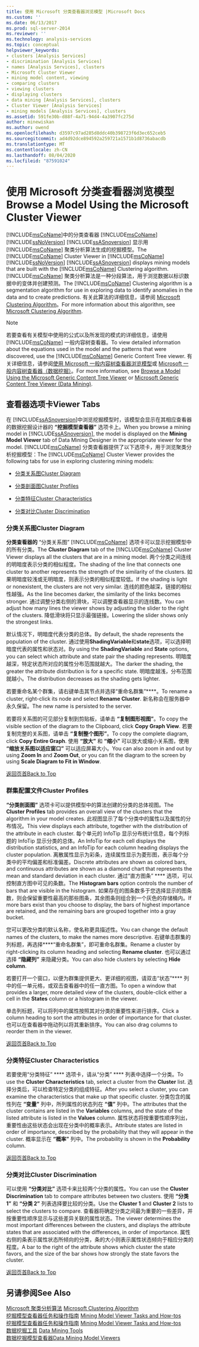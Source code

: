 ```yaml
---
title: 使用 Microsoft 分类查看器浏览模型 |Microsoft Docs
ms.custom: ''
ms.date: 06/13/2017
ms.prod: sql-server-2014
ms.reviewer: ''
ms.technology: analysis-services
ms.topic: conceptual
helpviewer_keywords:
- clusters [Analysis Services]
- discrimination [Analysis Services]
- names [Analysis Services], clusters
- Microsoft Cluster Viewer
- mining model content, viewing
- comparing clusters
- viewing clusters
- displaying clusters
- data mining [Analysis Services], clusters
- Cluster Viewer [Analysis Services]
- mining models [Analysis Services], clusters
ms.assetid: 591fe30b-d88f-4a71-94d4-4a3907fc275d
author: minewiskan
ms.author: owend
ms.openlocfilehash: d3597c97ad285d8ddc40b398723f6d3ec652ceb5
ms.sourcegitcommit: ad4d92dce894592a259721a1571b1d8736abacdb
ms.translationtype: MT
ms.contentlocale: zh-CN
ms.lasthandoff: 08/04/2020
ms.locfileid: "87591024"
---
```

# <a name="browse-a-model-using-the-microsoft-cluster-viewer"></a><span data-ttu-id="3cfdb-102">使用 Microsoft 分类查看器浏览模型</span><span class="sxs-lookup"><span data-stu-id="3cfdb-102">Browse a Model Using the Microsoft Cluster Viewer</span></span>
  <span data-ttu-id="3cfdb-103">[!INCLUDE[msCoName](../../includes/msconame-md.md)]中的分类查看器 [!INCLUDE[msCoName](../../includes/msconame-md.md)] [!INCLUDE[ssNoVersion](../../includes/ssnoversion-md.md)] [!INCLUDE[ssASnoversion](../../includes/ssasnoversion-md.md)] 显示用 [!INCLUDE[msCoName](../../includes/msconame-md.md)] 聚类分析算法生成的挖掘模型。</span><span class="sxs-lookup"><span data-stu-id="3cfdb-103">The [!INCLUDE[msCoName](../../includes/msconame-md.md)] Cluster Viewer in [!INCLUDE[msCoName](../../includes/msconame-md.md)] [!INCLUDE[ssNoVersion](../../includes/ssnoversion-md.md)] [!INCLUDE[ssASnoversion](../../includes/ssasnoversion-md.md)] displays mining models that are built with the [!INCLUDE[msCoName](../../includes/msconame-md.md)] Clustering algorithm.</span></span> <span data-ttu-id="3cfdb-104">[!INCLUDE[msCoName](../../includes/msconame-md.md)] 聚类分析算法是一种分段算法，用于浏览数据以标识数据中的变体并创建预测。</span><span class="sxs-lookup"><span data-stu-id="3cfdb-104">The [!INCLUDE[msCoName](../../includes/msconame-md.md)] Clustering algorithm is a segmentation algorithm for use in exploring data to identify anomalies in the data and to create predictions.</span></span> <span data-ttu-id="3cfdb-105">有关此算法的详细信息，请参阅 [Microsoft Clustering Algorithm](microsoft-clustering-algorithm.md)。</span><span class="sxs-lookup"><span data-stu-id="3cfdb-105">For more information about this algorithm, see [Microsoft Clustering Algorithm](microsoft-clustering-algorithm.md).</span></span>  
  
> [!NOTE]  
>  <span data-ttu-id="3cfdb-106">若要查看有关模型中使用的公式以及所发现的模式的详细信息，请使用 [!INCLUDE[msCoName](../../includes/msconame-md.md)] 一般内容树查看器。</span><span class="sxs-lookup"><span data-stu-id="3cfdb-106">To view detailed information about the equations used in the model and the patterns that were discovered, use the [!INCLUDE[msCoName](../../includes/msconame-md.md)] Generic Content Tree viewer.</span></span> <span data-ttu-id="3cfdb-107">有关详细信息，请参阅[使用 Microsoft 一般内容树查看器浏览模型](browse-a-model-using-the-microsoft-generic-content-tree-viewer.md)或 [Microsoft 一般内容树查看器（数据挖掘）](../microsoft-generic-content-tree-viewer-data-mining.md)。</span><span class="sxs-lookup"><span data-stu-id="3cfdb-107">For more information, see [Browse a Model Using the Microsoft Generic Content Tree Viewer](browse-a-model-using-the-microsoft-generic-content-tree-viewer.md) or [Microsoft Generic Content Tree Viewer &#40;Data Mining&#41;](../microsoft-generic-content-tree-viewer-data-mining.md).</span></span>  
  
##  <a name="viewer-tabs"></a><a name="BKMK_ViewerTabs"></a><span data-ttu-id="3cfdb-108">查看器选项卡</span><span class="sxs-lookup"><span data-stu-id="3cfdb-108">Viewer Tabs</span></span>  
 <span data-ttu-id="3cfdb-109">在 [!INCLUDE[ssASnoversion](../../includes/ssasnoversion-md.md)]中浏览挖掘模型时，该模型会显示在其相应查看器的数据挖掘设计器的 **“挖掘模型查看器”** 选项卡上。</span><span class="sxs-lookup"><span data-stu-id="3cfdb-109">When you browse a mining model in [!INCLUDE[ssASnoversion](../../includes/ssasnoversion-md.md)], the model is displayed on the **Mining Model Viewer** tab of Data Mining Designer in the appropriate viewer for the model.</span></span> <span data-ttu-id="3cfdb-110">[!INCLUDE[msCoName](../../includes/msconame-md.md)] 分类查看器提供了以下选项卡，用于浏览聚类分析挖掘模型：</span><span class="sxs-lookup"><span data-stu-id="3cfdb-110">The [!INCLUDE[msCoName](../../includes/msconame-md.md)] Cluster Viewer provides the following tabs for use in exploring clustering mining models:</span></span>  
  
-   [<span data-ttu-id="3cfdb-111">分类关系图</span><span class="sxs-lookup"><span data-stu-id="3cfdb-111">Cluster Diagram</span></span>](#BKMK_Diagram)  
  
-   [<span data-ttu-id="3cfdb-112">分类剖面图</span><span class="sxs-lookup"><span data-stu-id="3cfdb-112">Cluster Profiles</span></span>](#BKMK_Profile)  
  
-   [<span data-ttu-id="3cfdb-113">分类特征</span><span class="sxs-lookup"><span data-stu-id="3cfdb-113">Cluster Characteristics</span></span>](#BKMK_Characteristics)  
  
-   [<span data-ttu-id="3cfdb-114">分类对比</span><span class="sxs-lookup"><span data-stu-id="3cfdb-114">Cluster Discrimination</span></span>](#BKMK_Discrimination)  
  
###  <a name="cluster-diagram"></a><a name="BKMK_Diagram"></a><span data-ttu-id="3cfdb-115">分类关系图</span><span class="sxs-lookup"><span data-stu-id="3cfdb-115">Cluster Diagram</span></span>  
 <span data-ttu-id="3cfdb-116">**分类查看器的** “分类关系图” [!INCLUDE[msCoName](../../includes/msconame-md.md)] 选项卡可以显示挖掘模型中的所有分类。</span><span class="sxs-lookup"><span data-stu-id="3cfdb-116">The **Cluster Diagram** tab of the [!INCLUDE[msCoName](../../includes/msconame-md.md)] Cluster Viewer displays all the clusters that are in a mining model.</span></span> <span data-ttu-id="3cfdb-117">两个分类之间连线的明暗度表示分类的相似程度。</span><span class="sxs-lookup"><span data-stu-id="3cfdb-117">The shading of the line that connects one cluster to another represents the strength of the similarity of the clusters.</span></span> <span data-ttu-id="3cfdb-118">如果明暗度较浅或无明暗度，则表示分类的相似程度较低。</span><span class="sxs-lookup"><span data-stu-id="3cfdb-118">If the shading is light or nonexistent, the clusters are not very similar.</span></span> <span data-ttu-id="3cfdb-119">连线的颜色越深，链接的相似性越强。</span><span class="sxs-lookup"><span data-stu-id="3cfdb-119">As the line becomes darker, the similarity of the links becomes stronger.</span></span> <span data-ttu-id="3cfdb-120">通过调整分类右侧的滑块，可以调整查看器显示的连线数。</span><span class="sxs-lookup"><span data-stu-id="3cfdb-120">You can adjust how many lines the viewer shows by adjusting the slider to the right of the clusters.</span></span> <span data-ttu-id="3cfdb-121">降低滑块将只显示最强链接。</span><span class="sxs-lookup"><span data-stu-id="3cfdb-121">Lowering the slider shows only the strongest links.</span></span>  
  
 <span data-ttu-id="3cfdb-122">默认情况下，明暗度代表分类的总体。</span><span class="sxs-lookup"><span data-stu-id="3cfdb-122">By default, the shade represents the population of the cluster.</span></span> <span data-ttu-id="3cfdb-123">通过使用**ShadingVariable**和**state**选项，可以选择明暗度代表的属性和状态对。</span><span class="sxs-lookup"><span data-stu-id="3cfdb-123">By using the **ShadingVariable** and **State** options, you can select which attribute and state pair the shading represents.</span></span> <span data-ttu-id="3cfdb-124">明暗度越深，特定状态所对应的属性分布范围就越大。</span><span class="sxs-lookup"><span data-stu-id="3cfdb-124">The darker the shading, the greater the attribute distribution is for a specific state.</span></span> <span data-ttu-id="3cfdb-125">明暗度越浅，分布范围就越小。</span><span class="sxs-lookup"><span data-stu-id="3cfdb-125">The distribution decreases as the shading gets lighter.</span></span>  
  
 <span data-ttu-id="3cfdb-126">若要重命名某个群集，请右键单击其节点并选择“重命名群集”\*\*\*\*。</span><span class="sxs-lookup"><span data-stu-id="3cfdb-126">To rename a cluster, right-click its node and select **Rename Cluster**.</span></span> <span data-ttu-id="3cfdb-127">新名称会在服务器中永久保留。</span><span class="sxs-lookup"><span data-stu-id="3cfdb-127">The new name is persisted to the server.</span></span>  
  
 <span data-ttu-id="3cfdb-128">若要将关系图的可见部分复制到剪贴板，请单击 **“复制图形视图”**。</span><span class="sxs-lookup"><span data-stu-id="3cfdb-128">To copy the visible section of the diagram to the Clipboard, click **Copy Graph View**.</span></span> <span data-ttu-id="3cfdb-129">若要复制完整的关系图，请单击 **“复制整个图形”**。</span><span class="sxs-lookup"><span data-stu-id="3cfdb-129">To copy the complete diagram, click **Copy Entire Graph**.</span></span> <span data-ttu-id="3cfdb-130">使用 **“放大”** 和 **“缩小”** 可以放大或缩小关系图，使用 **“缩放关系图以适应窗口”** 可以适应屏幕大小。</span><span class="sxs-lookup"><span data-stu-id="3cfdb-130">You can also zoom in and out by using **Zoom In** and **Zoom Out**, or you can fit the diagram to the screen by using **Scale Diagram to Fit in Window**.</span></span>  
  
 [<span data-ttu-id="3cfdb-131">返回页首</span><span class="sxs-lookup"><span data-stu-id="3cfdb-131">Back to Top</span></span>](#BKMK_ViewerTabs)  
  
###  <a name="cluster-profiles"></a><a name="BKMK_Profile"></a><span data-ttu-id="3cfdb-132">群集配置文件</span><span class="sxs-lookup"><span data-stu-id="3cfdb-132">Cluster Profiles</span></span>  
 <span data-ttu-id="3cfdb-133">**“分类剖面图”** 选项卡可以提供模型中的算法创建的分类的总体视图。</span><span class="sxs-lookup"><span data-stu-id="3cfdb-133">The **Cluster Profiles** tab provides an overall view of the clusters that the algorithm in your model creates.</span></span> <span data-ttu-id="3cfdb-134">此视图显示了每个分类中的属性以及属性的分布情况。</span><span class="sxs-lookup"><span data-stu-id="3cfdb-134">This view displays each attribute, together with the distribution of the attribute in each cluster.</span></span> <span data-ttu-id="3cfdb-135">每个单元的 InfoTip 显示分布统计信息，每个列标题的 InfoTip 显示分类的总体。</span><span class="sxs-lookup"><span data-stu-id="3cfdb-135">An InfoTip for each cell displays the distribution statistics, and an InfoTip for each column heading displays the cluster population.</span></span> <span data-ttu-id="3cfdb-136">离散属性显示为彩条，连续属性显示为菱形图，表示每个分类中的平均偏差和标准偏差。</span><span class="sxs-lookup"><span data-stu-id="3cfdb-136">Discrete attributes are shown as colored bars, and continuous attributes are shown as a diamond chart that represents the mean and standard deviation in each cluster.</span></span> <span data-ttu-id="3cfdb-137">通过“直方图条” \*\*\*\* 选项，可以控制直方图中可见的条数。</span><span class="sxs-lookup"><span data-stu-id="3cfdb-137">The **Histogram bars** option controls the number of bars that are visible in the histogram.</span></span> <span data-ttu-id="3cfdb-138">如果存在的图条数多于您选择显示的图条数，则会保留重要性最高的那些图条，其余图条则组合到一个灰色的存储桶内。</span><span class="sxs-lookup"><span data-stu-id="3cfdb-138">If more bars exist than you choose to display, the bars of highest importance are retained, and the remaining bars are grouped together into a gray bucket.</span></span>  
  
 <span data-ttu-id="3cfdb-139">您可以更改分类的默认名称，使名称更具描述性。</span><span class="sxs-lookup"><span data-stu-id="3cfdb-139">You can change the default names of the clusters, to make the names more descriptive.</span></span> <span data-ttu-id="3cfdb-140">右键单击群集的列标题，再选择\*\*\*\*“重命名群集”，即可重命名群集。</span><span class="sxs-lookup"><span data-stu-id="3cfdb-140">Rename a cluster by right-clicking its column heading and selecting **Rename cluster**.</span></span> <span data-ttu-id="3cfdb-141">也可以通过选择 **“隐藏列”** 来隐藏分类。</span><span class="sxs-lookup"><span data-stu-id="3cfdb-141">You can also hide clusters by selecting **Hide column**.</span></span>  
  
 <span data-ttu-id="3cfdb-142">若要打开一个窗口，以便为群集提供更大、更详细的视图，请双击“状态”\*\*\*\* 列中的任一单元格，或双击查看器中的任一直方图。</span><span class="sxs-lookup"><span data-stu-id="3cfdb-142">To open a window that provides a larger, more detailed view of the clusters, double-click either a cell in the **States** column or a histogram in the viewer.</span></span>  
  
 <span data-ttu-id="3cfdb-143">单击列标题，可以将列中的属性按照其对分类的重要性来进行排序。</span><span class="sxs-lookup"><span data-stu-id="3cfdb-143">Click a column heading to sort the attributes in order of importance for that cluster.</span></span> <span data-ttu-id="3cfdb-144">也可以在查看器中拖动列以将其重新排序。</span><span class="sxs-lookup"><span data-stu-id="3cfdb-144">You can also drag columns to reorder them in the viewer.</span></span>  
  
 [<span data-ttu-id="3cfdb-145">返回页首</span><span class="sxs-lookup"><span data-stu-id="3cfdb-145">Back to Top</span></span>](#BKMK_ViewerTabs)  
  
###  <a name="cluster-characteristics"></a><a name="BKMK_Characteristics"></a> <span data-ttu-id="3cfdb-146">分类特征</span><span class="sxs-lookup"><span data-stu-id="3cfdb-146">Cluster Characteristics</span></span>  
 <span data-ttu-id="3cfdb-147">若要使用“分类特征” \*\*\*\* 选项卡，请从“分类” \*\*\*\* 列表中选择一个分类。</span><span class="sxs-lookup"><span data-stu-id="3cfdb-147">To use the **Cluster Characteristics** tab, select a cluster from the **Cluster** list.</span></span> <span data-ttu-id="3cfdb-148">选择分类后，可以检查特定分类的组成特征。</span><span class="sxs-lookup"><span data-stu-id="3cfdb-148">After you select a cluster, you can examine the characteristics that make up that specific cluster.</span></span> <span data-ttu-id="3cfdb-149">分类包含的属性列在 **“变量”** 列中，所列属性的状态列在 **“值”** 列中。</span><span class="sxs-lookup"><span data-stu-id="3cfdb-149">The attributes that the cluster contains are listed in the **Variables** columns, and the state of the listed attribute is listed in the **Values** column.</span></span> <span data-ttu-id="3cfdb-150">属性状态将按重要性顺序列出，重要性由这些状态会出现在分类中的概率表示。</span><span class="sxs-lookup"><span data-stu-id="3cfdb-150">Attribute states are listed in order of importance, described by the probability that they will appear in the cluster.</span></span> <span data-ttu-id="3cfdb-151">概率显示在 **“概率”** 列中。</span><span class="sxs-lookup"><span data-stu-id="3cfdb-151">The probability is shown in the **Probability** column.</span></span>  
  
 [<span data-ttu-id="3cfdb-152">返回页首</span><span class="sxs-lookup"><span data-stu-id="3cfdb-152">Back to Top</span></span>](#BKMK_ViewerTabs)  
  
###  <a name="cluster-discrimination"></a><a name="BKMK_Discrimination"></a><span data-ttu-id="3cfdb-153">分类对比</span><span class="sxs-lookup"><span data-stu-id="3cfdb-153">Cluster Discrimination</span></span>  
 <span data-ttu-id="3cfdb-154">可以使用 **“分类对比”** 选项卡来比较两个分类的属性。</span><span class="sxs-lookup"><span data-stu-id="3cfdb-154">You can use the **Cluster Discrimination** tab to compare attributes between two clusters.</span></span> <span data-ttu-id="3cfdb-155">使用 **“分类 1”** 和 **“分类 2”** 列表选择要比较的分类。</span><span class="sxs-lookup"><span data-stu-id="3cfdb-155">Use the **Cluster 1** and **Cluster 2** lists to select the clusters to compare.</span></span> <span data-ttu-id="3cfdb-156">查看器将确定分类之间最为重要的一些差异，并按重要性顺序显示与这些差异关联的属性状态。</span><span class="sxs-lookup"><span data-stu-id="3cfdb-156">The viewer determines the most important differences between the clusters, and displays the attribute states that are associated with the differences, in order of importance.</span></span> <span data-ttu-id="3cfdb-157">属性右侧的条表示属性状态所倾向的分类，条的大小则表示属性状态倾向于相应分类的程度。</span><span class="sxs-lookup"><span data-stu-id="3cfdb-157">A bar to the right of the attribute shows which cluster the state favors, and the size of the bar shows how strongly the state favors the cluster.</span></span>  
  
 [<span data-ttu-id="3cfdb-158">返回页首</span><span class="sxs-lookup"><span data-stu-id="3cfdb-158">Back to Top</span></span>](#BKMK_ViewerTabs)  
  
## <a name="see-also"></a><span data-ttu-id="3cfdb-159">另请参阅</span><span class="sxs-lookup"><span data-stu-id="3cfdb-159">See Also</span></span>  
 <span data-ttu-id="3cfdb-160">[Microsoft 聚类分析算法](microsoft-clustering-algorithm.md) </span><span class="sxs-lookup"><span data-stu-id="3cfdb-160">[Microsoft Clustering Algorithm](microsoft-clustering-algorithm.md) </span></span>  
 <span data-ttu-id="3cfdb-161">[挖掘模型查看器任务和操作指南](mining-model-viewer-tasks-and-how-tos.md) </span><span class="sxs-lookup"><span data-stu-id="3cfdb-161">[Mining Model Viewer Tasks and How-tos](mining-model-viewer-tasks-and-how-tos.md) </span></span>  
 <span data-ttu-id="3cfdb-162">[挖掘模型查看器任务和操作指南](mining-model-viewer-tasks-and-how-tos.md) </span><span class="sxs-lookup"><span data-stu-id="3cfdb-162">[Mining Model Viewer Tasks and How-tos](mining-model-viewer-tasks-and-how-tos.md) </span></span>  
 <span data-ttu-id="3cfdb-163">[数据挖掘工具](data-mining-tools.md) </span><span class="sxs-lookup"><span data-stu-id="3cfdb-163">[Data Mining Tools](data-mining-tools.md) </span></span>  
 [<span data-ttu-id="3cfdb-164">数据挖掘模型查看器</span><span class="sxs-lookup"><span data-stu-id="3cfdb-164">Data Mining Model Viewers</span></span>](data-mining-model-viewers.md)  
  
  
